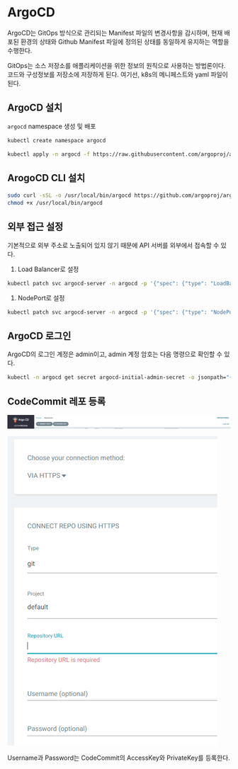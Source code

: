 # ArgoCD

ArgoCD는 GitOps 방식으로 관리되는 Manifest 파일의 변경사항을 감시하며, 현재 배포된 환경의 상태와 Github Manifest 파일에 정의된 상태를 동일하게 유지하는 역할을 수행한다.

GitOps는 소스 저장소를 애플리케이션을 위한 정보의 원칙으로 사용하는 방법론이다. 코드와 구성정보를 저장소에 저장하게 된다. 여기선, k8s의 메니페스트와 yaml 파일이 된다.

## ArgoCD 설치

`argocd` namespace 생성 및 배포

```bash
kubectl create namespace argocd
```

```bash
kubectl apply -n argocd -f https://raw.githubusercontent.com/argoproj/argo-cd/stable/manifests/install.yaml
```

## ArogoCD CLI 설치

```bash
sudo curl -sSL -o /usr/local/bin/argocd https://github.com/argoproj/argo-cd/releases/latest/download/argocd-linux-amd64
chmod +x /usr/local/bin/argocd
```

## 외부 접근 설정

기본적으로 외부 주소로 노출되어 있지 않기 때문에 API 서버를 외부에서 접속할 수 있다.

1. Load Balancer로 설정

```bash
kubectl patch svc argocd-server -n argocd -p '{"spec": {"type": "LoadBalancer"}}'
```

1. NodePort로 설정

```bash
kubectl patch svc argocd-server -n argocd -p '{"spec": {"type": "NodePort"}}'
```

## ArgoCD 로그인

ArgoCD의 로그인 계정은 admin이고, admin 계정 암호는 다음 명령으로 확인할 수 있다.

```bash
kubectl -n argocd get secret argocd-initial-admin-secret -o jsonpath="{.data.password}" | base64 -d; echo
```

## CodeCommit 레포 등록

![ArgoCD](../images/ArgoCD_01.png)

![ArgoCD](../images/ArgoCD_02.png)

Username과 Password는 CodeCommit의 AccessKey와 PrivateKey를 등록한다.
